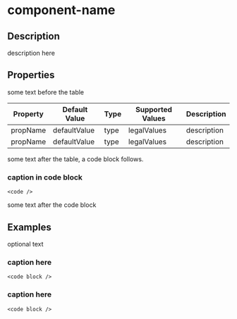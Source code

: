 # component-name 

## Description

description here

## Properties

some text before the table

| Property | Default Value | Type | Supported Values | Description |
| --- | --- | --- | --- | --- |
| propName | defaultValue | type | legalValues | description |
| propName | defaultValue | type | legalValues | description |

some text after the table, a code block follows.

### caption in code block

```
<code />
```

some text after the code block

## Examples

optional text

### caption here

```
<code block />
```
### caption here

```
<code block />
```
